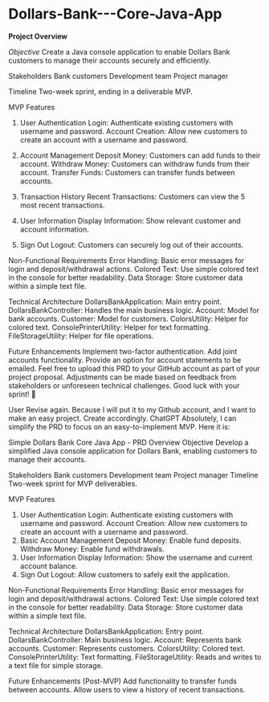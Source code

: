# Dollars-Bank---Core-Java-App

**Project Overview**

*Objective*
Create a Java console application to enable Dollars Bank customers to manage their accounts securely and efficiently.

Stakeholders
Bank customers
Development team
Project manager

Timeline
Two-week sprint, ending in a deliverable MVP.

MVP Features
1. User Authentication
Login: Authenticate existing customers with username and password.
Account Creation: Allow new customers to create an account with a username and password.

2. Account Management
Deposit Money: Customers can add funds to their account.
Withdraw Money: Customers can withdraw funds from their account.
Transfer Funds: Customers can transfer funds between accounts.

3. Transaction History
Recent Transactions: Customers can view the 5 most recent transactions.

4. User Information
Display Information: Show relevant customer and account information.
5. Sign Out
Logout: Customers can securely log out of their accounts.

Non-Functional Requirements
Error Handling: Basic error messages for login and deposit/withdrawal actions.
Colored Text: Use simple colored text in the console for better readability.
Data Storage: Store customer data within a simple text file.

Technical Architecture
DollarsBankApplication: Main entry point.
DollarsBankController: Handles the main business logic.
Account: Model for bank accounts.
Customer: Model for customers.
ColorsUtility: Helper for colored text.
ConsolePrinterUtility: Helper for text formatting.
FileStorageUtility: Helper for file operations.


Future Enhancements
Implement two-factor authentication.
Add joint accounts functionality.
Provide an option for account statements to be emailed.
Feel free to upload this PRD to your GitHub account as part of your project proposal. Adjustments can be made based on feedback from stakeholders or unforeseen technical challenges. Good luck with your sprint! 🚀




User
Revise again. Because I will put it to my Github account, and I want to make an easy project. Create accordingly.
ChatGPT
Absolutely, I can simplify the PRD to focus on an easy-to-implement MVP. Here it is:

Simple Dollars Bank Core Java App - PRD
Overview
Objective
Develop a simplified Java console application for Dollars Bank, enabling customers to manage their accounts.

Stakeholders
Bank customers
Development team
Project manager
Timeline
Two-week sprint for MVP deliverables.

MVP Features
1. User Authentication
Login: Authenticate existing customers with username and password.
Account Creation: Allow new customers to create an account with a username and password.
2. Basic Account Management
Deposit Money: Enable fund deposits.
Withdraw Money: Enable fund withdrawals.
3. User Information
Display Information: Show the username and current account balance.
4. Sign Out
Logout: Allow customers to safely exit the application.


Non-Functional Requirements
Error Handling: Basic error messages for login and deposit/withdrawal actions.
Colored Text: Use simple colored text in the console for better readability.
Data Storage: Store customer data within a simple text file.

Technical Architecture
DollarsBankApplication: Entry point.
DollarsBankController: Main business logic.
Account: Represents bank accounts.
Customer: Represents customers.
ColorsUtility: Colored text.
ConsolePrinterUtility: Text formatting.
FileStorageUtility: Reads and writes to a text file for simple storage.

Future Enhancements (Post-MVP)
Add functionality to transfer funds between accounts.
Allow users to view a history of recent transactions.






